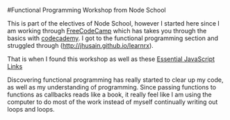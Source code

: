 #Functional Programming Workshop from Node School

This is part of the electives of Node School, however I started here since I am 
working through [FreeCodeCamp](www.freecodecamp.com)  which has takes you through
the basics with [codecademy](https://www.codecademy.com/learn). I got to the 
functional programming section and struggled through (http://jhusain.github.io/learnrx).

That is when I found this workshop as well as  these [Essential JavaScript Links](https://github.com/natac13/essential-javascript-links)

Discovering functional programming has really started to clear up my code, as well as my understanding of programming. Since passing functions to functions as callbacks reads like a book, it really feel like I am using the computer to do most of the work instead of myself continually writing out loops and loops.